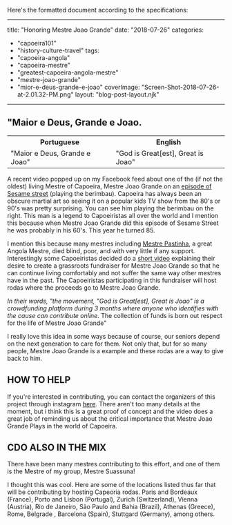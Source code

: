 Here's the formatted document according to the specifications:

---
title: "Honoring Mestre Joao Grande"
date: "2018-07-26"
categories: 
  - "capoeira101"
  - "history-culture-travel"
tags: 
  - "capoeira-angola"
  - "capoeira-mestre"
  - "greatest-capoeira-angola-mestre"
  - "mestre-joao-grande"
  - "mior-e-deus-grande-e-joao"
coverImage: "Screen-Shot-2018-07-26-at-2.01.32-PM.png"
layout: "blog-post-layout.njk"
---

## "Maior e Deus, Grande e Joao.

<table class="capoeira-table">
    <tr class="header-row">
        <th>Portuguese</th>
        <th>English</th>
    </tr>
    <tr>
        <td>"Maior e Deus, Grande e Joao"</td>
        <td>"God is Great[est], Great is Joao"</td>
    </tr>
</table>

A recent video popped up on my Facebook feed about one of the (if not the oldest) living Mestre of Capoeira, Mestre Joao Grande on an [episode of Sesame street](https://www.youtube.com/watch?v=RxG0uh3SPw0&t=23s) (playing the berimbau). Capoeira has always been an obscure martial art so seeing  it on a popular kids TV show from the 80's or 90's was pretty surprising. You can see him playing the berimbau on the right. This man is a legend to Capoeiristas all over the world and I mention this because when Mestre Joao Grande did this episode of Sesame Street he was probably in his 60's. This year he turned 85.

I mention this because many mestres including [Mestre Pastinha](https://en.wikipedia.org/wiki/Vicente_Ferreira_Pastinha), a great Angola Mestre, died blind, poor, and with very little if any support. Interestingly some Capoeiristas decided do a [short video](https://www.youtube.com/watch?v=XZQgMZo0FBk&feature=youtu.be) explaining their desire to create a grassroots fundraiser for Mestre Joao Grande so that he can continue living comfortably and not suffer the same way other mestres have in the past. The Capoeiristas participating in this fundraiser will host rodas where the proceeds go to Mestre Joao Grande.

_In their words, "the movement, "God is Great[est], Great is Joao" is a crowdfunding platform during 3 months where anyone who identifies with the cause can contribute online._ The collection of funds is born out respect for the life of Mestre Joao Grande"

I really love this idea in some ways because of course, our seniors depend on the next generation to care for them. Not only that, but for so many people, Mestre Joao Grande is a example and these rodas are a way to give back to him.

## HOW TO HELP

If you're interested in contributing, you can contact the organizers of this project through instagram [here](https://www.instagram.com/maioredeusgrandeejoao/). There aren't too many details at the moment, but i think this is a great proof of concept and the video does a great job of reminding us about the critical importance that Mestre Joao Grande Plays in the world of Capoeira.  

## CDO ALSO IN THE MIX

There have been many mestres contributing to this effort, and one of them is the Mestre of my group, Mestre Suassuna!

I thought this was cool. Here are some of the locations listed thus far that will be contributing by hosting Capeoria rodas. Paris and Bordeaux (France), Porto and Lisbon (Portugal), Zurich (Switzerland), Vienna (Austria), Rio de Janeiro, São Paulo and Bahia (Brazil), Athenas (Greece), Rome, Belgrade , Barcelona (Spain), Stuttgard (Germany), among others.